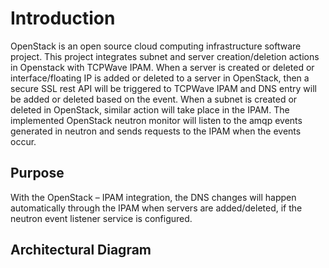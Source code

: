 # Introduction
OpenStack is an open source cloud computing infrastructure software project. This project integrates subnet and server creation/deletion actions in Openstack with TCPWave IPAM. When a server is created or deleted or interface/floating IP is added or deleted  to a server in OpenStack, then a secure SSL rest API will be triggered to TCPWave IPAM and DNS entry  will be added or deleted based on the event. When a subnet is created or deleted in OpenStack,  similar action will take place in the IPAM. The implemented OpenStack neutron monitor will listen to the amqp events generated in neutron and sends requests to the IPAM when the events occur.

 ## Purpose
 With the OpenStack – IPAM integration, the DNS changes will happen automatically through the IPAM when servers are added/deleted, if the neutron event listener     service is configured.
 
 ## Architectural Diagram
 
